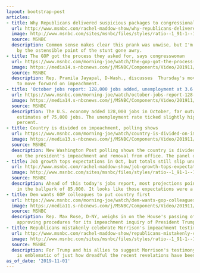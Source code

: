 ```yaml
---
layout: bootstrap-post
articles:
- title: Why Republicans delivered suspicious packages to congressional offices
  url: http://www.msnbc.com/rachel-maddow-show/why-republicans-delivered-suspicious-packages-congressional-offices
  image: http://www.msnbc.com/sites/msnbc/files/styles/ratio--1_91-1--1200x630/public/trump_hill_shutdown_0.jpg?itok=0EGS3IYP
  source: MSNBC
  description: Common sense makes clear this prank was unwise, but I'm also struck
    by the ostensible point of the stunt gone awry.
- title: The GOP got the process they asked for, says congresswoman
  url: https://www.msnbc.com/morning-joe/watch/the-gop-got-the-process-they-asked-for-says-congresswoman-72569413915
  image: https://media14.s-nbcnews.com/j/MSNBC/Components/Video/201911/n_mj_pramila_191101_1920x1080.nbcnews-fp-1200-630.jpg
  source: MSNBC
  description: Rep. Pramila Jayapal, D-Wash., discusses  Thursday's move by the House
    to move forward on impeachment.
- title: 'October jobs report: 128,000 jobs added, unemployment at 3.6 percent'
  url: https://www.msnbc.com/morning-joe/watch/october-jobs-report-128-000-jobs-added-unemployment-at-3-6-percent-72570949575
  image: https://media14.s-nbcnews.com/j/MSNBC/Components/Video/201911/n_mj_brk_oct_jobs_report_191101_1920x1080.nbcnews-fp-1200-630.jpg
  source: MSNBC
  description: The U.S. economy added 128,000 jobs in October, far outweighing analyst
    estimates of 75,000 jobs. The unemployment rate ticked slightly higher to 3.6
    percent.
- title: Country is divided on impeachment, polling shows
  url: https://www.msnbc.com/morning-joe/watch/country-is-divided-on-impeachment-polling-shows-72569413662
  image: https://media13.s-nbcnews.com/j/MSNBC/Components/Video/201911/n_mj_polling_191101_1920x1080.nbcnews-fp-1200-630.jpg
  source: MSNBC
  description: New Washington Post polling shows the country is divided 49 to 47 percent
    on the president's impeachment and removal from office. The panel discusses.
- title: Job growth tops expectations in Oct, but totals still slip under Trump
  url: http://www.msnbc.com/rachel-maddow-show/job-growth-tops-expectations-oct-totals-still-slip-under-trump
  image: http://www.msnbc.com/sites/msnbc/files/styles/ratio--1_91-1--1200x630/public/11.1.19.png?itok=L55h0-sl
  source: MSNBC
  description: Ahead of this today's jobs report, most projections pointed to growth
    in the ballpark of 85,000. It looks like those expectations were a bit too gloomy.
- title: Dem wants GOP colleagues to put country first
  url: https://www.msnbc.com/morning-joe/watch/dem-wants-gop-colleagues-to-put-country-first-72566341799
  image: https://media11.s-nbcnews.com/j/MSNBC/Components/Video/201911/n_mj_rose_191101_1920x1080.nbcnews-fp-1200-630.jpg
  source: MSNBC
  description: Rep. Max Rose, D-NY, weighs in on the House's passing of a resolution
    approving procedures for its impeachment inquiry of President Trump.
- title: Republicans mistakenly celebrate Morrison's impeachment testimony
  url: http://www.msnbc.com/rachel-maddow-show/republicans-mistakenly-celebrate-morrisons-impeachment-testimony
  image: http://www.msnbc.com/sites/msnbc/files/styles/ratio--1_91-1--1200x630/public/videos/n_lw_amorrison_191031_1920x1080.jpg?itok=H-9ynZlS
  source: MSNBC
  description: For Trump and his allies to suggest Morrison's testimony was good news
    is emblematic of just how dreadful the recent revelations have been for the president.
as_of_date: '2019-11-01'
---
```


